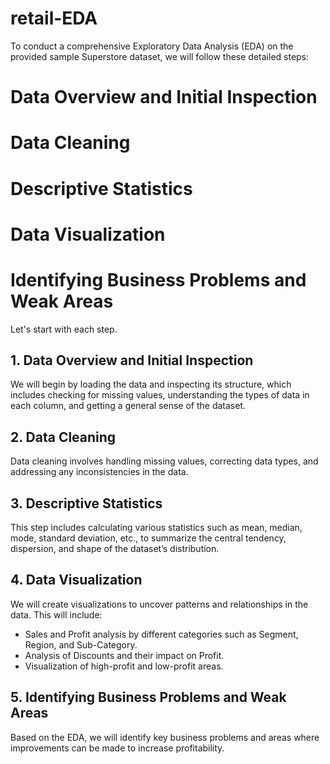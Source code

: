 # retail-EDA
To conduct a comprehensive Exploratory Data Analysis (EDA) on the provided sample Superstore dataset, we will follow these detailed steps:

# Data Overview and Initial Inspection
# Data Cleaning
# Descriptive Statistics
# Data Visualization
# Identifying Business Problems and Weak Areas

Let's start with each step.

## 1. Data Overview and Initial Inspection
We will begin by loading the data and inspecting its structure, which includes checking for missing values, understanding the types of data in each column, and getting a general sense of the dataset.

## 2. Data Cleaning
Data cleaning involves handling missing values, correcting data types, and addressing any inconsistencies in the data.

## 3. Descriptive Statistics
This step includes calculating various statistics such as mean, median, mode, standard deviation, etc., to summarize the central tendency, dispersion, and shape of the dataset’s distribution.

## 4. Data Visualization
We will create visualizations to uncover patterns and relationships in the data. This will include:

- Sales and Profit analysis by different categories such as Segment, Region, and Sub-Category.
- Analysis of Discounts and their impact on Profit.
- Visualization of high-profit and low-profit areas.

## 5. Identifying Business Problems and Weak Areas
Based on the EDA, we will identify key business problems and areas where improvements can be made to increase profitability.
